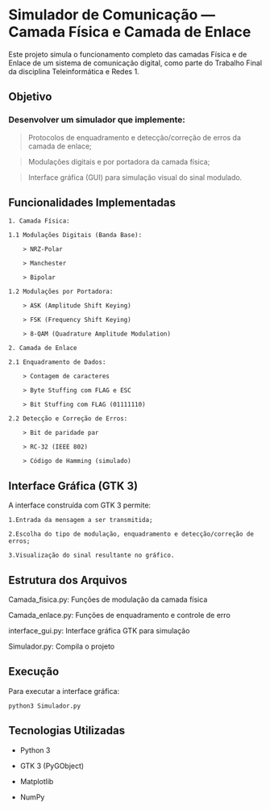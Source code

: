  # Simulador de Comunicação — Camada Física e Camada de Enlace

 Este projeto simula o funcionamento completo das camadas Física e de Enlace de um sistema de comunicação digital, como parte do Trabalho Final da disciplina Teleinformática e Redes 1.

## Objetivo

### Desenvolver um simulador que implemente:

> Protocolos de enquadramento e detecção/correção de erros da camada de enlace;

> Modulações digitais e por portadora da camada física;

> Interface gráfica (GUI) para simulação visual do sinal modulado.

## Funcionalidades Implementadas

    1. Camada Física:

    1.1 Modulações Digitais (Banda Base):

        > NRZ-Polar

        > Manchester

        > Bipolar

    1.2 Modulações por Portadora:

        > ASK (Amplitude Shift Keying)

        > FSK (Frequency Shift Keying)

        > 8-QAM (Quadrature Amplitude Modulation)
    
    2. Camada de Enlace

    2.1 Enquadramento de Dados:

        > Contagem de caracteres

        > Byte Stuffing com FLAG e ESC

        > Bit Stuffing com FLAG (01111110)
    
    2.2 Detecção e Correção de Erros:

        > Bit de paridade par

        > RC-32 (IEEE 802)

        > Código de Hamming (simulado)



## Interface Gráfica (GTK 3)

A interface construída com GTK 3 permite:

    1.Entrada da mensagem a ser transmitida;

    2.Escolha do tipo de modulação, enquadramento e detecção/correção de erros;

    3.Visualização do sinal resultante no gráfico.


## Estrutura dos Arquivos

Camada_fisica.py: Funções de modulação da camada física

Camada_enlace.py: Funções de enquadramento e controle de erro

interface_gui.py: Interface gráfica GTK para simulação

Simulador.py: Compila o projeto


## Execução

Para executar a interface gráfica: 

    python3 Simulador.py

## Tecnologias Utilizadas

- Python 3

- GTK 3 (PyGObject)

 - Matplotlib

- NumPy
       




